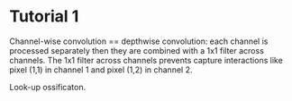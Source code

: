 # Tutorial 1

Channel-wise convolution == depthwise convolution: each channel is processed separately then they are combined with a 1x1 filter across channels. The 1x1 filter across channels prevents capture interactions like pixel (1,1) in channel 1 and pixel (1,2) in channel 2.

Look-up ossificaton.
